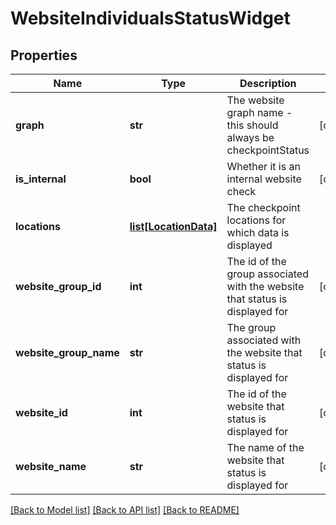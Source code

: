 # WebsiteIndividualsStatusWidget

## Properties
Name | Type | Description | Notes
------------ | ------------- | ------------- | -------------
**graph** | **str** | The website graph name - this should always be checkpointStatus | [optional] 
**is_internal** | **bool** | Whether it is an internal website check | [optional] 
**locations** | [**list[LocationData]**](LocationData.md) | The checkpoint locations for which data is displayed | 
**website_group_id** | **int** | The id of the group associated with the website that status is displayed for | [optional] 
**website_group_name** | **str** | The group associated with the website that status is displayed for | [optional] 
**website_id** | **int** | The id of the website that status is displayed for | [optional] 
**website_name** | **str** | The name of the website that status is displayed for | [optional] 

[[Back to Model list]](../README.md#documentation-for-models) [[Back to API list]](../README.md#documentation-for-api-endpoints) [[Back to README]](../README.md)


